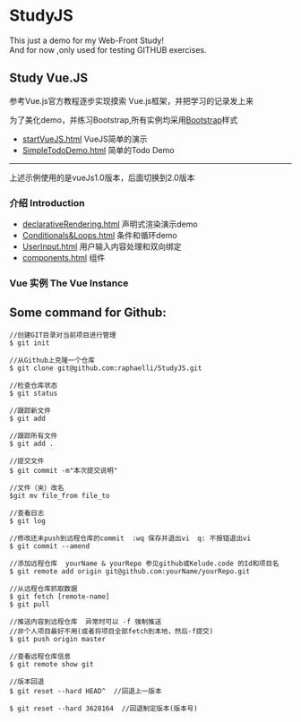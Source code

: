 # StudyJS
This just a demo for my Web-Front Study!  
And for now ,only used for testing GITHUB exercises.

## Study Vue.JS
参考Vue.js官方教程逐步实现摸索 Vue.js框架，并把学习的记录发上来  

为了美化demo，并练习Bootstrap,所有实例均采用[Bootstrap](https://github.com/twbs/bootstrap)样式

- [startVueJS.html](VueJS/startVueJS.html)  VueJS简单的演示  
- [SimpleTodoDemo.html](VueJS/SimpleTodoDemo.html)    简单的Todo Demo

---
上述示例使用的是vueJs1.0版本，后面切换到2.0版本    
### 介绍 Introduction
- [declarativeRendering.html](VueJS/declarativeRendering.html) 声明式渲染演示demo  
- [Conditionals&Loops.html](VueJS/conditionals&Loops.html) 条件和循环demo  
- [UserInput.html](VueJS/UserInput.html) 用户输入内容处理和双向绑定  
- [components.html](VueJS/components.html) 组件

### Vue 实例 The Vue Instance  

## Some command for Github:
```
//创建GIT目录对当前项目进行管理
$ git init      

//从Github上克隆一个仓库
$ git clone git@github.com:raphaelli/StudyJS.git

//检查仓库状态
$ git status

//跟踪新文件
$ git add   

//跟踪所有文件
$ git add .

//提交文件
$ git commit -m"本次提交说明"

//文件（夹）改名
$git mv file_from file_to

//查看日志
$ git log

//修改还未push到远程仓库的commit  :wq 保存并退出vi  q: 不报错退出vi
$ git commit --amend

//添加远程仓库  yourName & yourRepo 参见github或Kelude.code 的Id和项目名
$ git remote add origin git@github.com:yourName/yourRepo.git

//从远程仓库抓取数据
$ git fetch [remote-name]
$ git pull

//推送内容到远程仓库  异常时可以 -f 强制推送
//非个人项目最好不用(或者将项目全部fetch到本地，然后-f提交)
$ git push origin master

//查看远程仓库信息
$ git remote show git

//版本回退
$ git reset --hard HEAD^  //回退上一版本

$ git reset --hard 3628164  //回退制定版本(版本号)


```
